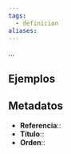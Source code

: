 ```yaml
---
tags:
  - definicion
aliases:
---
```

...

## Ejemplos

## Metadatos
- **Referencia**::
- **Título**::
- **Orden**::

